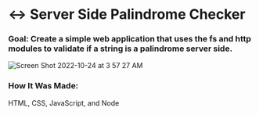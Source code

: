 # ↔️ Server Side Palindrome Checker

### Goal: Create a simple web application that uses the fs and http modules to validate if a string is a palindrome server side.
![Screen Shot 2022-10-24 at 3 57 27 AM](https://user-images.githubusercontent.com/99233457/197476495-b681f6aa-d8bb-4fde-9614-3613d4aaad97.png)

### How It Was Made:

HTML, CSS, JavaScript, and Node

